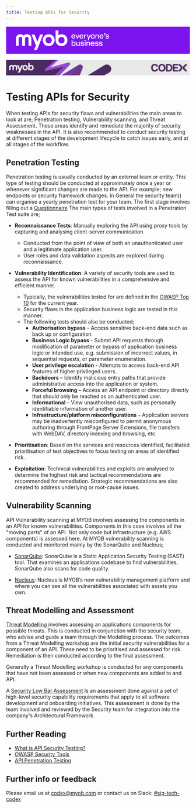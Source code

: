 ```yaml
---
title: Testing APIs for Security
---
```


![MYOB Banner](../../../assets/images/myob-banner.png)

<!-- confluence-page-id: 9581628012 -->
![](../../assets/BANNER.png)

# Testing APIs for Security

When testing APIs for security flaws and vulnerabilities the main areas to look at are; Penetration testing, Vulnerability scanning, and Threat Assessment. These areas identify and remediate the majority of security weaknesses in the API. It is also recommended to conduct security testing at different stages of the development lifecycle to catch issues early, and at all stages of the workflow.

## Penetration Testing

Penetration testing is usually conducted by an external team or entity. This type of testing should be conducted at approximately once a year or whenever significant changes are made to the API. For example; new endpoints or security framework changes. In General the security team() can organise a yearly penetration test for your team. The first stage involves filling out a [Questionnaire](https://myobconfluence.atlassian.net/wiki/spaces/security/pages/1082132067/Penetration+Testing+Questionnaire) The main types of tests involved in a Penetration Test suite are;

- **Reconnaissance Tests**: Manually exploring the API using proxy tools by capturing and analysing client-server communication.
  - Conducted from the point of view of both an unauthenticated user and a legitimate application user.
  - User roles and data validation aspects are explored during reconnaissance.

- **Vulnerability Identification**: A variety of security tools are used to assess the API for known vulnerabilities in a comprehensive and efficient manner.
  - Typically, the vulnerabilities tested for are defined in the [OWASP Top 10](https://owasp.org/www-project-top-ten/) for the current year.
  - Security flaws in the application business logic are tested in this manner.
  - The following tests should also be conducted;
    - **Authorisation bypass** - Access sensitive back-end data such as back up or configuration
    - **Business Logic bypass** - Submit API requests through modification of parameter or bypass of application business logic or intended use, e.g. submission of incorrect values, in sequential requests, or parameter enumeration.
    - **User privilege escalation** - Attempts to access back-end API features of higher privileged users.
    - **Backdoors** – Identify malicious entry paths that provide administrative access into the application or system.
    - **Forceful browsing** – Access an API endpoint or directory directly that should only be reached as an authenticated user.
    - **Informational** – View unauthorised data, such as personally identifiable information of another user.
    - **Infrastructure/platform misconfigurations** – Application servers may be inadvertently misconfigured to permit anonymous authoring through FrontPage Server Extensions, file transfers with WebDAV, directory indexing and browsing, etc.

- **Prioritisation**: Based on the services and resources identified, facilitated prioritisation of test objectives to focus testing on areas of identified risk.

- **Exploitation**: Technical vulnerabilities and exploits are analysed to determine the highest risk
   and tactical recommendations are recommended for remediation. Strategic recommendations are also created to address underlying or root-cause issues.

## Vulnerability Scanning

API Vulnerability scanning at MYOB involves assessing the components in an API for known vulnerabilities. Components in this case involves all the "moving parts" of an API. Not only code but infrastructure (e.g. AWS components) is assessed here. At MYOB vulnerability scanning is conducted and monitored mainly by the SonarQube and Nucleus;

- [SonarQube](https://myobconfluence.atlassian.net/wiki/spaces/security/pages/1008635265/SonarQube): SonarQube is a Static Application Security Testing (SAST) tool. That examines an applications codebase to find vulnerabilities. SonarQube also scans for code quality.

- [Nucleus](https://myobconfluence.atlassian.net/wiki/spaces/security/pages/8964538673/What+is+Nucleus): Nucleus is MYOB’s new vulnerability management platform and where you can see all the vulnerabilities associated with assets you own.

## Threat Modelling and Assessment

[Threat Modelling](https://myobconfluence.atlassian.net/wiki/spaces/security/pages/834699309/Threat+Modelling+Workshops) involves assessing an applications components for possible threats. This is conducted in conjunction with the security team, who advise and guide a team through the Modelling process. The outcomes from a Threat Modelling workshop are the initial security vulnerabilities for a component of an API. These need to be prioritised and assessed for risk. Remediation is then conducted according to the final assessment.

Generally a Threat Modelling workshop is conducted for any components that have not been assessed or when new components are added to and API.

A [Security Low Bar Assessment](https://myobconfluence.atlassian.net/wiki/spaces/security/pages/8903622866/Security+Low+Bar+Security+Maturity+Assessment) Is an assessment done against a set of high-level security capability requirements that apply to all software development and onboarding initiatives. This assessment is done by the team involved and reviewed by the Security team for integration into the company's Architectural Framework.

## Further Reading

- [What is API Security Testing?](https://www.synopsys.com/glossary/what-is-api-security-testing.html)
- [OWASP Security Tools](https://owasp.org/www-community/api_security_tools)
- [API Penetration Testing](https://www.vaadata.com/blog/api-penetration-testing-objective-methodology-black-box-grey-box-and-white-box-tests/)

## Further info or feedback

Please email us at <codex@myob.com> or contact us on Slack: [#sig-tech-codex](https://myob.slack.com/archives/C02N8ADPGUX)
